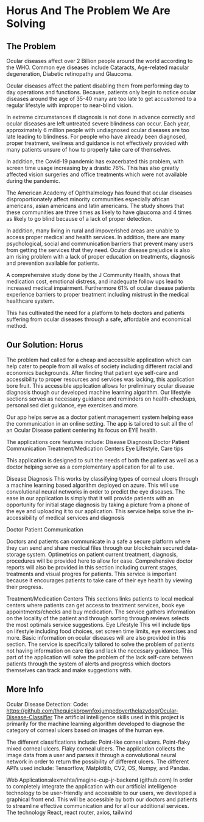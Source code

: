 # Horus And The Problem We Are Solving

## The Problem

Ocular diseases affect over 2 Billion people around the world according to the WHO.  Common eye diseases include Cataracts, Age-related macular degeneration, Diabetic retinopathy and Glaucoma. 

Ocular diseases affect the patient disabling them from performing day to day operations and functions. Because, patients only begin to notice ocular diseases around the age of 35-40 many are too late to get accustomed to a regular lifestyle with improper to near-blind vision. 

In extreme circumstances if diagnosis is not done in advance correctly and ocular diseases are left untreated severe blindness can occur. Each year, approximately 6 million people with undiagnosed ocular diseases are too late leading to blindness. For people who have already been diagnosed, proper treatment, wellness and guidance is not effectively provided with many patients unsure of how to properly take care of themselves. 

In addition, the Covid-19 pandemic has exacerbated this problem, with screen time usage increasing by a drastic 76%. This has also greatly affected vision surgeries and office treatments which were not available during the pandemic. 

The American Academy of Ophthalmology has found that ocular diseases disproportionately affect minority communities especially african americans, asian americans and latin americans. The study shows that these communities  are three times as likely to have glaucoma and 4 times as likely to go blind because of a lack of proper detection. 

In addition, many living in rural and impoverished areas are unable to access proper medical and health services. In addition, there are many psychological, social and communication barriers that prevent many users from getting the services that they need. Ocular disease prejudice is also am rising problem with a lack of proper education on treatments, diagnosis and prevention available for patients. 

A comprehensive study done by the J Community Health, shows that medication cost, emotional distress, and inadequate follow ups lead to increased medical impairment. Furthermore 61% of ocular disease patients experience barriers to proper treatment including mistrust in the medical healthcare system. 

This has cultivated the need for a platform to help doctors and patients suffering from ocular diseases through a safe, affordable and economical method. 

## Our Solution: Horus 

The problem had called for a cheap and accessible application which can help cater to people from all walks of society including different racial and economics backgrounds. After finding that patient eye self-care and accessibility to proper resources and services was lacking, this application bore fruit. This accessible application allows for preliminary ocular disease diagnosis though our developed machine learning algorithm. Our lifestyle sections serves as necessary guidance and reminders on health-checkups, personalised diet guidance, eye exercises and more. 

Our app helps serve as a doctor patient management system helping ease the communication in an online setting. The app is tailored to suit all the of an Ocular Disease patient centering its focus on EYE health. 

The applications core features include: 
Disease Diagnosis
Doctor Patient Communication
Treatment/Medication Centers
Eye Lifestyle, Care tips

This application is designed to suit the needs of both the patient as well as a doctor helping serve as a complementary application for all to use. 

Disease Diagnosis
This works by classifying types of corneal ulcers through a machine learning based algorithm deployed on azure. This will use convolutional neural networks in order to predict the eye diseases. The ease in our application is simply that it will provide patients with an opportunity for initial stage diagnosis by taking a picture from a phone of the eye and uploading it to our application. This service helps solve the in-accessibility of medical services and diagnosis

Doctor Patient Communication

Doctors and patients can communicate in a safe a secure platform where they can send and share medical files through our blockchain secured data-storage system. Optimetrics on patient current treatment, diagnosis, procedures will be provided here to allow for ease. Comprehensive doctor reports will also be provided in this section including current stages, treatments and visual progres for patients. This service is important because it encourages patients to take care of their eye health by viewing their progress.

Treatment/Medication Centers
This sections links patients to local medical centers where patients can get access to treatment services, book eye appointments/checks and buy medication. The service gathers information on the locality of the patient and through sorting through reviews selects the most optimals service suggestions. 
Eye Lifestyle
This will include tips on lifestyle including food choices, set screen time limits, eye exercises and more. Basic information on ocular diseases will are also provided in this section. The service is specifically tailored to solve the problem of patients not having information on care tips and lack the necessary guidance. This part of the application will solve the problem of the lack self-care between patients through the system of alerts and progress which doctors themselves can track and make suggestions with. 


## More Info

Ocular Disease Detection: Code: https://github.com/thequickbrownfoxjumpedoverthelazydog/Ocular-Disease-Classifier
The artificial intelligence skills used in this project is primarily for the machine learning algorithm developed to diagnose the category of corneal ulcers based on images of the human eye. 

The different classifications include: 
Point-like corneal ulcers. 
Point-flaky mixed corneal ulcers. 
Flaky corneal ulcers. 
The application collects the image data from a user and parses it through a convolutional neural network in order to return the possibility of different ulcers. 
The different API’s used include: Tensorflow, Matplotlib, CV2, OS, Numpy, and Pandas. 

Web Application:alexmehta/imagine-cup-jr-backend (github.com)
In order to completely integrate the application with our artificial intelligence technology to be user-friendly and accessible to our users, we developed a graphical front end. This will be accessible by both our doctors and patients to streamline effective communication and for all our additional services. 
The technology React, react router, axios, tailwind



